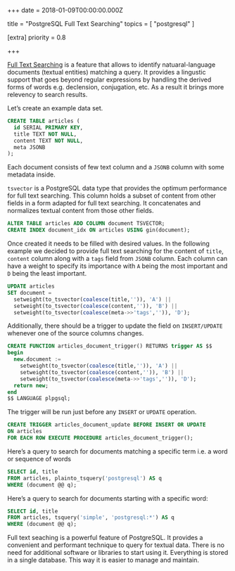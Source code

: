 
+++
date = 2018-01-09T00:00:00.000Z


title = "PostgreSQL Full Text Searching"
topics = [ "postgresql" ]

[extra]
priority = 0.8

+++

[Full Text Searching](https://www.postgresql.org/docs/10/static/textsearch.html) is a feature that allows to identify natuaral-language documents (textual entities) matching a query. It provides a lingustic support that goes beyond regular expressions by handling the derived forms of words e.g. declension, conjugation, etc. As a result it brings more relevency to search results.

Let’s create an example data set.

```sql
CREATE TABLE articles (
  id SERIAL PRIMARY KEY,
  title TEXT NOT NULL,
  content TEXT NOT NULL,
  meta JSONB
);
```

Each document consists of few text column and a `JSONB` column with some metadata inside.

`tsvector` is a PostgreSQL data type that provides the optimum performance for full text searching. This column holds a subset of content from other fields in a form adapted for full text searching. It concatenates and normalizes textual content from those other fields.

```sql
ALTER TABLE articles ADD COLUMN document TSVECTOR;
CREATE INDEX document_idx ON articles USING gin(document);
```

Once created it needs to be filled with desired values.  In the following example we decided to provide full text searching for the content of `title`, `content` column along with a `tags`  field from `JSONB` column. Each column can have a weight to specify its importance with `A` being the most important and `D` being the least important.

```sql
UPDATE articles
SET document =
  setweight(to_tsvector(coalesce(title,'')), 'A') ||
  setweight(to_tsvector(coalesce(content,'')), 'B') ||
  setweight(to_tsvector(coalesce(meta->>'tags','')), 'D');
```

Additionally, there should be a trigger to update the field on `INSERT/UPDATE` whenever one of the source columns changes.

```sql
CREATE FUNCTION articles_document_trigger() RETURNS trigger AS $$
begin
  new.document :=
    setweight(to_tsvector(coalesce(title,'')), 'A') ||
    setweight(to_tsvector(coalesce(content,'')), 'B') ||
    setweight(to_tsvector(coalesce(meta->>'tags','')), 'D');
  return new;
end
$$ LANGUAGE plpgsql;
```

The trigger will be run just before any `INSERT` or `UPDATE` operation.

```sql
CREATE TRIGGER articles_document_update BEFORE INSERT OR UPDATE
ON articles
FOR EACH ROW EXECUTE PROCEDURE articles_document_trigger();
```

Here’s a query to search for documents matching a specific term i.e. a word or sequence of words

```sql
SELECT id, title
FROM articles, plainto_tsquery('postgresql') AS q
WHERE (document @@ q);
```

Here’s a query to search for documents starting with a specific word:

```sql
SELECT id, title
FROM articles, tsquery('simple', 'postgresql:*') AS q
WHERE (document @@ q);
```

Full text seaching is a powerful feature of PostgreSQL. It provides a convenient and performant technique to query for textual data. There is no need for additional software or libraries to start using it. Everything is stored in a single database. This way it is easier to manage and maintain.